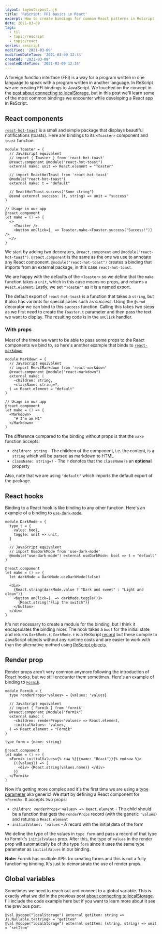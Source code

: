 ```yaml
---
layout: layouts/post.njk
title: 'ReScript: FFI basics in React'
excerpt: How to create bindings for common React patterns in ReScript
date: 2021-03-09
tags:
  - til
  - topic/rescript
  - topic/react
series: rescript
modified: '2021-03-09'
modifiedDateTime: '2021-03-09 12:34'
created: '2021-03-09'
createdDateTime: '2021-03-09 12:34'
---
```


A foreign function interface (FFI) is a way for a program written in one language
to speak with a program written in another language. In ReScript we are
creating FFI bindings to JavaScript. We touched on the concept
in the [post about connecting to localStorage](/posts/connect-to-localstorage-with-functors/), but
in this post we'll learn some of the most common bindings we encounter while developing a React app in ReScript.

## React components

[`react-hot-toast`](https://github.com/timolins/react-hot-toast) is a small and simple package that displays beautiful notifications (toasts).
Here are bindings to its `<Toaster>` component and `toast` function.

```reason
module Toaster = {
  // JavaScript equivalent
  // import { Toaster } from 'react-hot-toast'
  @react.component @module("react-hot-toast")
  external make: unit => React.element = "Toaster"

  // import ReactHotToast from 'react-hot-toast'
  @module("react-hot-toast")
  external make: t = "default"

  // ReactHotToast.success("Some string")
  @send external success: (t, string) => unit = "success"
}

// Usage in our app
@react.component
let make = () => {
  <>
    <Toaster />
    <button onClick={_ => Toaster.make->Toaster.success("Success!")} />
  </>
}
```

We start by adding two decorators, `@react.component` and `@module("react-hot-toast")`.
`@react.component` is the same as the one we use to annotate any React component. `@module("react-hot-toast")` creates a binding that imports from an external package, in this case `react-hot-toast`.

We are happy with the defaults of the `<Toaster>` so we define that the `make` function takes a `unit`, which in this case means no props, and returns a `React.element`. Lastly, we set `"Toaster"` as it is a named export.

The default export of `react-hot-toast` is a function that takes a `string`, but
it also has variants for special cases such as _success_. Using the `@send`
decorator we can bind to this `success` function. Calling this takes two steps
as we first need to create the `Toaster.t` parameter
and then pass the text we want to display. The resulting code is in the
`onClick` handler.

### With props

Most of the times we want to be able to pass some props to the React components we bind to, so
here's another example that binds to [`react-markdown`](https://github.com/remarkjs/react-markdown).

```reason
module Markdown = {
  // JavaScript equivalent
  // import ReactMarkdown from 'react-markdown'
  @react.component @module("react-markdown")
  external make: (
    ~children: string,
    ~className: string=?,
  ) => React.element = "default"
}

// Usage in our app
@react.component
let make = () => {
  <Markdown>
    "# I'm an H1"
  </Markdown>
}
```

The difference compared to the binding without props is that the `make` function
accepts:

- `children: string` - The children of the component, i.e. the content, is a `string` which will be parsed as markdown to HTML
- `className: string=?` - The `?` denotes that the `className` is an **optional** property

Also, note that we are using `"default"` which imports the default export of
the package.

## React hooks

Binding to a React hook is like binding to any other function. Here's an example
of a binding to [`use-dark-mode`](https://github.com/donavon/use-dark-mode).

```reason
module DarkMode = {
  type t = {
    value: bool,
    toggle: unit => unit,
  }

  // JavaScript equivalent
  // import UseDarkMode from 'use-dark-mode'
  @module("use-dark-mode") external useDarkMode: bool => t = "default"
}

@react.component
let make = () => {
  let darkMode = DarkMode.useDarkMode(false)

  <div>
    {React.string(darkMode.value ? "Dark and sweet" : "Light and clean")}
    <button onClick={_ => darkMode.toggle()}>
      {React.string("Flip the switch")}
    </button>
  </div>
}
```

It's not necessary to create a module for the binding, but I think it encapsulates the binding nicer.
The hook takes a `bool` for the initial state and returns `DarkMode.t`.
`DarkMode.t` is a ReScript
[record](https://rescript-lang.org/docs/manual/latest/record) but these compile
to JavaScript objects without any runtime costs and are easier to work with than the alternative method using [ReScript
objects](https://rescript-lang.org/docs/manual/latest/bind-to-js-object#bind-using-rescript-object).

## Render prop

Render props aren't very common anymore following the introduction of React hooks,
but we still encounter them sometimes. Here's an example of binding to
[`Formik`](https://formik.org/docs/api/formik).

```reason
module Formik = {
  type renderProps<'values> = {values: 'values}

  // JavaScript equivalent
  // import { Formik } from 'formik'
  @react.component @module("formik")
  external make: (
    ~children: renderProps<'values> => React.element,
    ~initialValues: 'values,
  ) => React.element = "Formik"
}

type form = {name: string}

@react.component
let make = () => {
  <Formik initialValues={% raw %}{{name: "React"}}{% endraw %}>
    {({values}) => {
      <div> {React.string(values.name)} </div>
    }}
  </Formik>
}
```

Now it's getting more complex and it's the first time we are using a [type
parameter](https://rescript-lang.org/docs/manual/latest/type#type-parameter-aka-generic) aka generic! We start by defining a React component for `<Formik>`. It accepts two props:

- `children: renderProps<'values> => React.element` - The child should be a
  function that gets the `renderProps` record (with the generic
  `'values`) and returns a `React.element`
- `initialValues: 'values` - A record with the initial data of the form

We define the type of the values in `type form` and pass a record of
that type to Formik's `initialValues` prop. After this, the type of `values` in
the render prop will automatically be of the type `form` since it uses the same
type parameter as `initialValues` in our binding.

**Note:** Formik has multiple APIs for creating forms and this is not a fully
functioning binding. It's just to demonstrate the use of render props.

## Global variables

Sometimes we need to reach out and connect to a global variable. This is exactly
what we did in the previous post [about connecting to localStorage](/posts/connect-to-localstorage-with-functors/). I'll include the code example here but if you want to learn more about it see the previous post.

```reason
@val @scope("localStorage") external getItem: string => Js.Nullable.t<string> = "getItem"
@val @scope("localStorage") external setItem: (string, string) => unit = "setItem"
```
